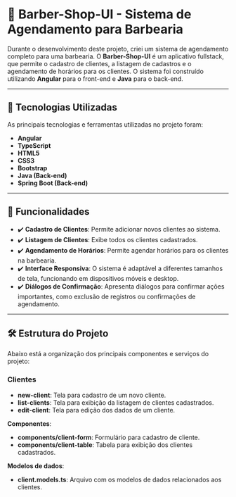 # 💈 Barber-Shop-UI - Sistema de Agendamento para Barbearia

Durante o desenvolvimento deste projeto, criei um sistema de agendamento completo para uma barbearia. O **Barber-Shop-UI** é um aplicativo fullstack, que permite o cadastro de clientes, a listagem de cadastros e o agendamento de horários para os clientes. O sistema foi construído utilizando **Angular** para o front-end e **Java** para o back-end.

---

## 🚀 Tecnologias Utilizadas

As principais tecnologias e ferramentas utilizadas no projeto foram:

- **Angular** 
- **TypeScript**
- **HTML5**
- **CSS3**
- **Bootstrap**
- **Java (Back-end)**
- **Spring Boot (Back-end)**

---

## 🎯 Funcionalidades

- ✔️ **Cadastro de Clientes**: Permite adicionar novos clientes ao sistema.
- ✔️ **Listagem de Clientes**: Exibe todos os clientes cadastrados.
- ✔️ **Agendamento de Horários**: Permite agendar horários para os clientes na barbearia.
- ✔️ **Interface Responsiva**: O sistema é adaptável a diferentes tamanhos de tela, funcionando em dispositivos móveis e desktop.
- ✔️ **Diálogos de Confirmação**: Apresenta diálogos para confirmar ações importantes, como exclusão de registros ou confirmações de agendamento.

---

## 🛠 Estrutura do Projeto

Abaixo está a organização dos principais componentes e serviços do projeto:

### **Clientes**

- **new-client**: Tela para cadastro de um novo cliente.
- **list-clients**: Tela para exibição da listagem de clientes cadastrados.
- **edit-client**: Tela para edição dos dados de um cliente.

**Componentes**:

- **components/client-form**: Formulário para cadastro de cliente.
- **components/client-table**: Tabela para exibição dos clientes cadastrados.

**Modelos de dados**:

- **client.models.ts**: Arquivo com os modelos de dados relacionados aos clientes.
